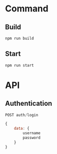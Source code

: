 # Command

## Build

```bash
npm run build
```

## Start

```bash
npm run start
```

# API

## Authentication

```js
POST auth/login

{
    data: {
        username
        password
    }
}
```